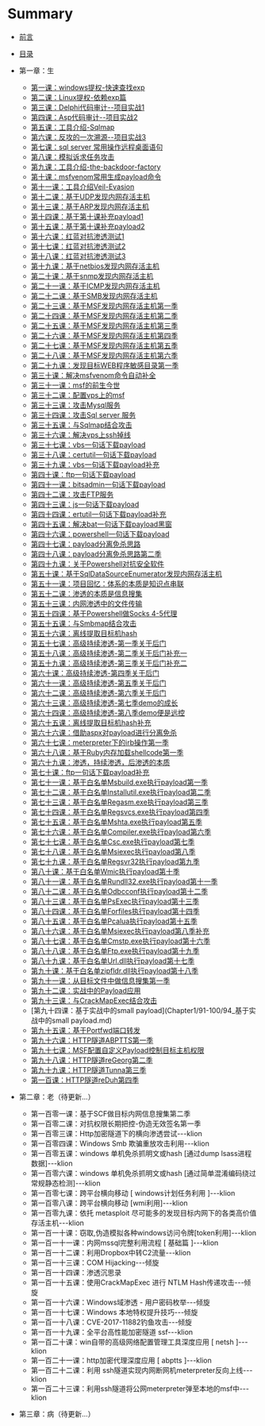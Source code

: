 # Summary

* [前言](README.md)
* [目录](Contents.md)
* 第一章：生
    * [第一课：windows提权-快速查找exp](Chapter1/1_windows提权-快速查找exp.md)
    * [第二课：Linux提权-依赖exp篇](Chapter1/2_Linux提权-依赖exp篇.md)  
    * [第三课：Delphi代码审计--项目实战1](Chapter1/3_Delphi代码审计--项目实战1.md)  
    * [第四课：Asp代码审计--项目实战2](Chapter1/4_Asp代码审计--项目实战2.md)  
    * [第五课：工具介绍-Sqlmap](Chapter1/5_工具介绍-Sqlmap.md)  
    * [第六课：反攻的一次溯源--项目实战3](Chapter1/6_反攻的一次溯源--项目实战3.md)  
    * [第七课：sql server 常用操作远程桌面语句](Chapter1/7_sqlServer常用操作远程桌面语句.md)  
    * [第八课：模拟诉求任务攻击](Chapter1/8_模拟诉求任务攻击.md)  
    * [第九课：工具介绍-the-backdoor-factory](Chapter1/9_工具介绍-the-backdoor-factory.md)  
    * [第十课：msfvenom常用生成payload命令](Chapter1/10_msfvenom常用生成payload命令.md)
    * [第十一课：工具介绍Veil-Evasion](Chapter1/11_工具介绍Veil-Evasion.md)  
    * [第十二课：基于UDP发现内网存活主机](Chapter1/12_基于UDP发现内网存活主机.md)  
    * [第十三课：基于ARP发现内网存活主机](Chapter1/13_基于ARP发现内网存活主机.md)  
    * [第十四课：基于第十课补充payload1](Chapter1/14_基于第十课补充payload1.md)  
    * [第十五课：基于第十课补充payload2](Chapter1/15_基于第十课补充payload2.md)  
    * [第十六课：红蓝对抗渗透测试1](Chapter1/16_红蓝对抗渗透测试1.md)  
    * [第十七课：红蓝对抗渗透测试2](Chapter1/17_红蓝对抗渗透测试2.md)  
    * [第十八课：红蓝对抗渗透测试3](Chapter1/18_红蓝对抗渗透测试3.md)  
    * [第十九课：基于netbios发现内网存活主机](Chapter1/19_基于netbios发现内网存活主机.md)  
    * [第二十课：基于snmp发现内网存活主机](Chapter1/20_基于snmp发现内网存活主机.md)
    * [第二十一课：基于ICMP发现内网存活主机](Chapter1/21-30/21_基于ICMP发现内网存活主机.md)  
    * [第二十二课：基于SMB发现内网存活主机](Chapter1/21-30/22_基于SMB发现内网存活主机.md)  
    * [第二十三课：基于MSF发现内网存活主机第一季](Chapter1/21-30/23_基于MSF发现内网存活主机第一季.md)  
    * [第二十四课：基于MSF发现内网存活主机第二季](Chapter1/21-30/24_基于MSF发现内网存活主机第二季.md)  
    * [第二十五课：基于MSF发现内网存活主机第三季 ](Chapter1/21-30/25_基于MSF发现内网存活主机第三季.md)  
    * [第二十六课：基于MSF发现内网存活主机第四季](Chapter1/21-30/26_基于MSF发现内网存活主机第四季.md)  
    * [第二十七课：基于MSF发现内网存活主机第五季 ](Chapter1/21-30/27_基于MSF发现内网存活主机第五季.md)  
    * [第二十八课：基于MSF发现内网存活主机第六季](Chapter1/21-30/28_基于MSF发现内网存活主机第六季.md)  
    * [第二十九课：发现目标WEB程序敏感目录第一季](Chapter1/21-30/29_发现目标WEB程序敏感目录第一季.md)  
    * [第三十课：解决msfvenom命令自动补全](Chapter1/21-30/30_解决msfvenom命令自动补全.md)
    * [第三十一课：msf的前生今世](Chapter1/31_msf的前生今世.md)  
    * [第三十二课：配置vps上的msf](Chapter1/32_配置vps上的msf.md)
    * [第三十三课：攻击Mysql服务](Chapter1/33_攻击Mysql服务.md)  
    * [第三十四课：攻击Sql server 服务](Chapter1/34_攻击SqlServer服务.md)  
    * [第三十五课：与Sqlmap结合攻击](Chapter1/35_与Sqlmap结合攻击.md)  
    * [第三十六课：解决vps上ssh掉线](Chapter1/36_解决vps上ssh掉线.md)  
    * [第三十七课：vbs一句话下载payload](Chapter1/37_vbs一句话下载payload.md)  
    * [第三十八课：certutil一句话下载payload](Chapter1/38_certutil一句话下载payload.md)  
    * [第三十九课：vbs一句话下载payload补充](Chapter1/39_vbs一句话下载payload补充.md)  
    * [第四十课：ftp一句话下载payload](Chapter1/40_ftp一句话下载payload.md)
    * [第四十一课：bitsadmin一句话下载payload](Chapter1/41_bitsadmin一句话下载payload.md)  
    * [第四十二课：攻击FTP服务](Chapter1/42_攻击FTP服务.md)  
    * [第四十三课：js一句话下载payload](Chapter1/43_js一句话下载payload.md)  
    * [第四十四课：ertutil一句话下载payload补充](Chapter1/44_ertutil一句话下载payload补充.md)  
    * [第四十五课：解决bat一句话下载payload黑窗](Chapter1/45_解决bat一句话下载payload黑窗.md)  
    * [第四十六课：powershell一句话下载payload](Chapter1/46_powershell一句话下载payload.md)  
    * [第四十七课：payload分离免杀思路](Chapter1/47_payload分离免杀思路.md)  
    * [第四十八课：payload分离免杀思路第二季](Chapter1/48_payload分离免杀思路第二季.md)  
    * [第四十九课：关于Powershell对抗安全软件](Chapter1/49_关于Powershell对抗安全软件.md)  
    * [第五十课：基于SqlDataSourceEnumerator发现内网存活主机](Chapter1/50_基于SqlDataSourceEnumerator发现内网存活主机.md)
    * [第五十一课：项目回忆：体系的本质是知识点串联](Chapter1/51_项目回忆：体系的本质是知识点串联.md)  
    * [第五十二课：渗透的本质是信息搜集](Chapter1/52_渗透的本质是信息搜集.md)  
    * [第五十三课：内网渗透中的文件传输](Chapter1/53_内网渗透中的文件传输.md)  
    * [第五十四课：基于Powershell做Socks 4-5代理](Chapter1/54_基于Powershell做Socks4-5代理.md)  
    * [第五十五课：与Smbmap结合攻击](Chapter1/55_与Smbmap结合攻击.md)  
    * [第五十六课：离线提取目标机hash](Chapter1/56_离线提取目标机hash.md)  
    * [第五十七课：高级持续渗透-第一季关于后门](Chapter1/57_高级持续渗透-第一季关于后门.md)  
    * [第五十八课：高级持续渗透-第二季关于后门补充一](Chapter1/58_高级持续渗透-第二季关于后门补充一.md)  
    * [第五十九课：高级持续渗透-第三季关于后门补充二](Chapter1/59_高级持续渗透-第三季关于后门补充二.md)  
    * [第六十课：高级持续渗透-第四季关于后门](Chapter1/60_高级持续渗透-第四季关于后门.md)
    * [第六十一课：高级持续渗透-第五季关于后门](Chapter1/61-70/61_高级持续渗透-第五季关于后门.md)  
    * [第六十二课：高级持续渗透-第六季关于后门](Chapter1/61-70/62_高级持续渗透-第六季关于后门.md)  
    * [第六十三课：高级持续渗透-第七季demo的成长](Chapter1/61-70/63_高级持续渗透-第七季demo的成长.md)  
    * [第六十四课：高级持续渗透-第八季demo便是远控](Chapter1/61-70/64_高级持续渗透-第八季demo便是远控.md)  
    * [第六十五课：离线提取目标机hash补充](Chapter1/61-70/65_离线提取目标机hash补充.md)  
    * [第六十六课：借助aspx对payload进行分离免杀](Chapter1/61-70/66_借助aspx对payload进行分离免杀.md)  
    * [第六十七课：meterpreter下的irb操作第一季](Chapter1/61-70/67_meterpreter下的irb操作第一季.md)  
    * [第六十八课：基于Ruby内存加载shellcode第一季](Chapter1/61-70/68_基于Ruby内存加载shellcode第一季.md)  
    * [第六十九课：渗透，持续渗透，后渗透的本质](Chapter1/61-70/69_渗透-持续渗透-后渗透的本质.md)  
    * [第七十课：ftp一句话下载payload补充](Chapter1/61-70/70_ftp一句话下载payload补充.md)
    * [第七十一课：基于白名单Msbuild.exe执行payload第一季](Chapter1/71-80/71_基于白名单Msbuild.exe执行payload第一季.md)  
    * [第七十二课：基于白名单Installutil.exe执行payload第二季](Chapter1/71-80/72_基于白名单Installutil.exe执行payload第二季.md)  
    * [第七十三课：基于白名单Regasm.exe执行payload第三季](Chapter1/71-80/73_基于白名单Regasm.exe执行payload第三季.md)  
    * [第七十四课：基于白名单Regsvcs.exe执行payload第四季 ](Chapter1/71-80/74_基于白名单regsvcs.exe执行payload第四季.md)  
    * [第七十五课：基于白名单Mshta.exe执行payload第五季](Chapter1/71-80/75_基于白名单Mshta.exe执行payload第五季.md)  
    * [第七十六课：基于白名单Compiler.exe执行payload第六季](Chapter1/71-80/76_基于白名单Compiler.exe执行payload第六季.md)  
    * [第七十七课：基于白名单Csc.exe执行payload第七季](Chapter1/71-80/77_基于白名单Csc.exe执行payload第七季.md)  
    * [第七十八课：基于白名单Msiexec执行payload第八季](Chapter1/78-80/78_基于白名单Msiexec执行payload第八季.md)  
    * [第七十九课：基于白名单Regsvr32执行payload第九季](Chapter1/78-80/79_基于白名单Regsvr32执行payload第九季.md)  
    * [第八十课：基于白名单Wmic执行payload第十季](Chapter1/78-80/80_基于白名单Wmic执行payload第十季.md)
    * [第八十一课：基于白名单Rundll32.exe执行payload第十一季](Chapter1/81-90/81_基于白名单Rundll32.exe执行payload第十一季.md)  
    * [第八十二课：基于白名单Odbcconf执行payload第十二季](Chapter1/81-90/82_基于白名单Odbcconf执行payload第十二季.md)  
    * [第八十三课：基于白名单PsExec执行payload第十三季 ](Chapter1/81-90/83_基于白名单PsExec执行payload第十三季.md)  
    * [第八十四课：基于白名单Forfiles执行payload第十四季](Chapter1/81-90/84_基于白名单Forfiles执行payload第十四季.md)  
    * [第八十五课：基于白名单Pcalua执行payload第十五季](Chapter1/81-90/85_基于白名单Pcalua执行payload第十五季.md)  
    * [第八十六课：基于白名单Msiexec执行payload第八季补充](Chapter1/81-90/86_基于白名单Msiexec执行payload第八季补充.md)  
    * [第八十七课：基于白名单Cmstp.exe执行payload第十六季](Chapter1/81-90/87_基于白名单Cmstp.exe执行payload第十六季.md)  
    * [第八十八课：基于白名单Ftp.exe执行payload第十九季](Chapter1/81-90/88_基于白名单Ftp.exe执行payload第十九季.md)  
    * [第八十九课：基于白名单Url.dll执行payload第十七季](Chapter1/81-90/89_基于白名单Url.dll执行payload第十七季.md)  
    * [第九十课：基于白名单zipfldr.dll执行payload第十八季](Chapter1/81-90/90_基于白名单zipfldr.dll执行payload第十八季.md)
    * [第九十一课：从目标文件中做信息搜集第一季](Chapter1/91-100/91_从目标文件中做信息搜集第一季.md)  
    * [第九十二课：实战中的Payload应用](Chapter1/91-100/92_实战中的Payload应用.md)  
    * [第九十三课：与CrackMapExec结合攻击](Chapter1/91-100/93_与CrackMapExec结合攻击.md)  
    * [第九十四课：基于实战中的small payload](Chapter1/91-100/94_基于实战中的small payload.md)  
    * [第九十五课：基于Portfwd端口转发](Chapter1/91-100/95_基于Portfwd端口转发.md)  
    * [第九十六课：HTTP隧道ABPTTS第一季](Chapter1/91-100/96_HTTP隧道ABPTTS第一季.md)  
    * [第九十七课：MSF配置自定义Payload控制目标主机权限](Chapter1/91-100/97_MSF配置自定义Payload控制目标主机权限.md)  
    * [第九十八课：HTTP隧道reGeorg第二季](Chapter1/91-100/98_HTTP隧道reGeorg第二季.md)  
    * [第九十九课：HTTP隧道Tunna第三季](Chapter1/91-100/99_HTTP隧道Tunna第三季.md)  
    * [第一百课：HTTP隧道reDuh第四季](Chapter1/91-100/100_HTTP隧道reDuh第四季.md)
* 第二章：老（待更新...）
    * 第一百零一课：基于SCF做目标内网信息搜集第二季
    * 第一百零二课：对抗权限长期把控-伪造无效签名第一季
    * 第一百零三课：Http加密隧道下的横向渗透尝试---klion
    * 第一百零四课：Windows Smb 欺骗重放攻击利用---klion
    * 第一百零五课：windows 单机免杀抓明文或hash [通过dump lsass进程数据]---klion
    * 第一百零六课：windows 单机免杀抓明文或hash [通过简单混淆编码绕过常规静态检测]---klion
    * 第一百零七课：跨平台横向移动 [ windows计划任务利用 ]---klion
    * 第一百零八课：跨平台横向移动 [wmi利用]---klion
    * 第一百零九课：依托 metasploit 尽可能多的发现目标内网下的各类高价值存活主机---klion
    * 第一百一十课：窃取,伪造模拟各种windows访问令牌[token利用]---klion
    * 第一百一十一课：内网mssql完整利用流程 [ 基础篇 ]---klion
    * 第一百一十二课：利用Dropbox中转C2流量---klion
    * 第一百一十三课：COM Hijacking---倾旋
    * 第一百一十四课：渗透沉思录
    * 第一百一十五课：使用CrackMapExec 进行 NTLM Hash传递攻击---倾旋
    * 第一百一十六课：Windows域渗透 - 用户密码枚举---倾旋
    * 第一百一十七课：Windows 本地特权提升技巧---倾旋
    * 第一百一十八课：CVE-2017-11882钓鱼攻击---倾旋
    * 第一百一十九课：全平台高性能加密隧道 ssf---klion
    * 第一百二十课：win自带的高级网络配置管理工具深度应用 [ netsh ]---klion
    * 第一百二十一课：http加密代理深度应用 [ abptts ]---klion
    * 第一百二十二课：利用 ssh隧道实现内网断网机meterpreter反向上线---klion
    * 第一百二十三课：利用ssh隧道将公网meterpreter弹至本地的msf中---klion
    
* 第三章：病（待更新...）

